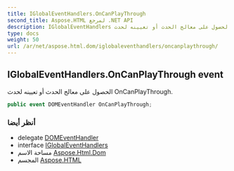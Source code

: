 ```yaml
---
title: IGlobalEventHandlers.OnCanPlayThrough
second_title: Aspose.HTML لمرجع .NET API
description: IGlobalEventHandlers حدث. الحصول على معالج الحدث أو تعيينه لحدث OnCanPlayThrough.
type: docs
weight: 50
url: /ar/net/aspose.html.dom/iglobaleventhandlers/oncanplaythrough/
---
```

## IGlobalEventHandlers.OnCanPlayThrough event

الحصول على معالج الحدث أو تعيينه لحدث OnCanPlayThrough.

```csharp
public event DOMEventHandler OnCanPlayThrough;
```

### أنظر أيضا

* delegate [DOMEventHandler](../../../aspose.html.dom.events/domeventhandler/)
* interface [IGlobalEventHandlers](../)
* مساحة الاسم [Aspose.Html.Dom](../../iglobaleventhandlers/)
* المجسم [Aspose.HTML](../../../)


